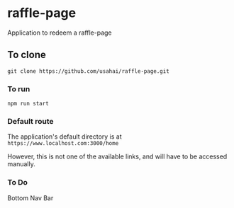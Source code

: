 # raffle-page

Application to redeem a raffle-page

## To clone

```
git clone https://github.com/usahai/raffle-page.git
```

### To run

```
npm run start
```

### Default route

The application's default directory is at
`https://www.localhost.com:3000/home`

However, this is not one of the available links, and will have to be accessed manually.

### To Do

Bottom Nav Bar
